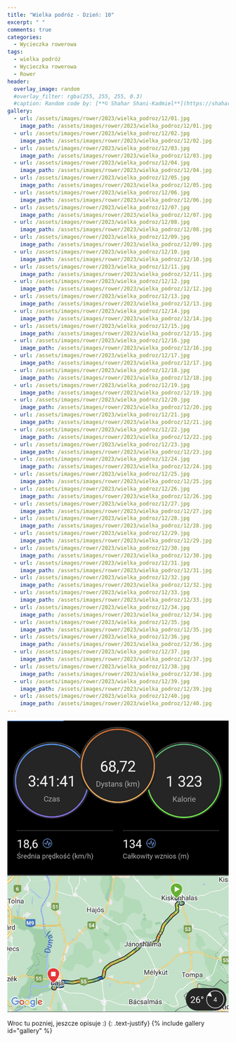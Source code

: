 ```yaml
---
title: "Wielka podróz - Dzień: 10"
excerpt: " "
comments: true
categories:
  - Wycieczka rowerowa
tags:
  - wielka podróż
  - Wycieczka rowerowa
  - Rower
header:
  overlay_image: random
  #overlay_filter: rgba(255, 255, 255, 0.3)
  #caption: Random code by: [**© Shahar Shani-Kadmiel**](https://shaharkadmiel.github.io)"
gallery:
  - url: /assets/images/rower/2023/wielka_podroz/12/01.jpg
    image_path: /assets/images/rower/2023/wielka_podroz/12/01.jpg
  - url: /assets/images/rower/2023/wielka_podroz/12/02.jpg
    image_path: /assets/images/rower/2023/wielka_podroz/12/02.jpg
  - url: /assets/images/rower/2023/wielka_podroz/12/03.jpg
    image_path: /assets/images/rower/2023/wielka_podroz/12/03.jpg
  - url: /assets/images/rower/2023/wielka_podroz/12/04.jpg
    image_path: /assets/images/rower/2023/wielka_podroz/12/04.jpg
  - url: /assets/images/rower/2023/wielka_podroz/12/05.jpg
    image_path: /assets/images/rower/2023/wielka_podroz/12/05.jpg
  - url: /assets/images/rower/2023/wielka_podroz/12/06.jpg
    image_path: /assets/images/rower/2023/wielka_podroz/12/06.jpg
  - url: /assets/images/rower/2023/wielka_podroz/12/07.jpg
    image_path: /assets/images/rower/2023/wielka_podroz/12/07.jpg
  - url: /assets/images/rower/2023/wielka_podroz/12/08.jpg
    image_path: /assets/images/rower/2023/wielka_podroz/12/08.jpg
  - url: /assets/images/rower/2023/wielka_podroz/12/09.jpg
    image_path: /assets/images/rower/2023/wielka_podroz/12/09.jpg
  - url: /assets/images/rower/2023/wielka_podroz/12/10.jpg
    image_path: /assets/images/rower/2023/wielka_podroz/12/10.jpg
  - url: /assets/images/rower/2023/wielka_podroz/12/11.jpg
    image_path: /assets/images/rower/2023/wielka_podroz/12/11.jpg
  - url: /assets/images/rower/2023/wielka_podroz/12/12.jpg
    image_path: /assets/images/rower/2023/wielka_podroz/12/12.jpg
  - url: /assets/images/rower/2023/wielka_podroz/12/13.jpg
    image_path: /assets/images/rower/2023/wielka_podroz/12/13.jpg
  - url: /assets/images/rower/2023/wielka_podroz/12/14.jpg
    image_path: /assets/images/rower/2023/wielka_podroz/12/14.jpg
  - url: /assets/images/rower/2023/wielka_podroz/12/15.jpg
    image_path: /assets/images/rower/2023/wielka_podroz/12/15.jpg
  - url: /assets/images/rower/2023/wielka_podroz/12/16.jpg
    image_path: /assets/images/rower/2023/wielka_podroz/12/16.jpg
  - url: /assets/images/rower/2023/wielka_podroz/12/17.jpg
    image_path: /assets/images/rower/2023/wielka_podroz/12/17.jpg
  - url: /assets/images/rower/2023/wielka_podroz/12/18.jpg
    image_path: /assets/images/rower/2023/wielka_podroz/12/18.jpg
  - url: /assets/images/rower/2023/wielka_podroz/12/19.jpg
    image_path: /assets/images/rower/2023/wielka_podroz/12/19.jpg
  - url: /assets/images/rower/2023/wielka_podroz/12/20.jpg
    image_path: /assets/images/rower/2023/wielka_podroz/12/20.jpg
  - url: /assets/images/rower/2023/wielka_podroz/12/21.jpg
    image_path: /assets/images/rower/2023/wielka_podroz/12/21.jpg
  - url: /assets/images/rower/2023/wielka_podroz/12/22.jpg
    image_path: /assets/images/rower/2023/wielka_podroz/12/22.jpg
  - url: /assets/images/rower/2023/wielka_podroz/12/23.jpg
    image_path: /assets/images/rower/2023/wielka_podroz/12/23.jpg
  - url: /assets/images/rower/2023/wielka_podroz/12/24.jpg
    image_path: /assets/images/rower/2023/wielka_podroz/12/24.jpg
  - url: /assets/images/rower/2023/wielka_podroz/12/25.jpg
    image_path: /assets/images/rower/2023/wielka_podroz/12/25.jpg
  - url: /assets/images/rower/2023/wielka_podroz/12/26.jpg
    image_path: /assets/images/rower/2023/wielka_podroz/12/26.jpg
  - url: /assets/images/rower/2023/wielka_podroz/12/27.jpg
    image_path: /assets/images/rower/2023/wielka_podroz/12/27.jpg
  - url: /assets/images/rower/2023/wielka_podroz/12/28.jpg
    image_path: /assets/images/rower/2023/wielka_podroz/12/28.jpg
  - url: /assets/images/rower/2023/wielka_podroz/12/29.jpg
    image_path: /assets/images/rower/2023/wielka_podroz/12/29.jpg
  - url: /assets/images/rower/2023/wielka_podroz/12/30.jpg
    image_path: /assets/images/rower/2023/wielka_podroz/12/30.jpg
  - url: /assets/images/rower/2023/wielka_podroz/12/31.jpg
    image_path: /assets/images/rower/2023/wielka_podroz/12/31.jpg
  - url: /assets/images/rower/2023/wielka_podroz/12/32.jpg
    image_path: /assets/images/rower/2023/wielka_podroz/12/32.jpg
  - url: /assets/images/rower/2023/wielka_podroz/12/33.jpg
    image_path: /assets/images/rower/2023/wielka_podroz/12/33.jpg
  - url: /assets/images/rower/2023/wielka_podroz/12/34.jpg
    image_path: /assets/images/rower/2023/wielka_podroz/12/34.jpg
  - url: /assets/images/rower/2023/wielka_podroz/12/35.jpg
    image_path: /assets/images/rower/2023/wielka_podroz/12/35.jpg
  - url: /assets/images/rower/2023/wielka_podroz/12/36.jpg
    image_path: /assets/images/rower/2023/wielka_podroz/12/36.jpg
  - url: /assets/images/rower/2023/wielka_podroz/12/37.jpg
    image_path: /assets/images/rower/2023/wielka_podroz/12/37.jpg
  - url: /assets/images/rower/2023/wielka_podroz/12/38.jpg
    image_path: /assets/images/rower/2023/wielka_podroz/12/38.jpg
  - url: /assets/images/rower/2023/wielka_podroz/12/39.jpg
    image_path: /assets/images/rower/2023/wielka_podroz/12/39.jpg
  - url: /assets/images/rower/2023/wielka_podroz/12/40.jpg
    image_path: /assets/images/rower/2023/wielka_podroz/12/40.jpg
---
```

![mapka](/assets/images/rower/2023/wielka_podroz/12/mapka.png)

Wroc tu pozniej, jeszcze opisuje :)
{: .text-justify}
{% include gallery id="gallery" %}
